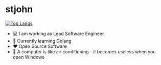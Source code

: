 # stjohn

[![Top Langs](https://github-readme-stats-git-main-stjohn96.vercel.app/api/top-langs/?username=stjohn96&layout=compact)](https://github.com/stjohn96)


 - 💻 I am working as Lead Software Engineer 
 - 🌱 Currently learning Golang 
 - ❤️ Open Source Software 
 - 🐧 A computer is like air conditioning - it becomes useless when you open Windows
